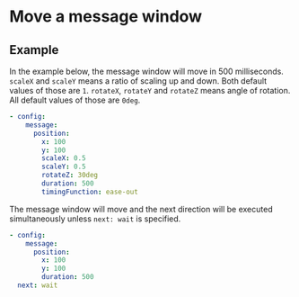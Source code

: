 Move a message window
================================================================================

Example
--------------------------------------------------------------------------------

In the example below, the message window will move in 500 milliseconds.
`scaleX` and `scaleY` means a ratio of scaling up and down.
Both default values of those are `1`.
`rotateX`, `rotateY` and `rotateZ` means angle of rotation.
All default values of those are `0deg`.

```yaml
- config:
    message:
      position:
        x: 100
        y: 100
        scaleX: 0.5
        scaleY: 0.5
        rotateZ: 30deg
        duration: 500
        timingFunction: ease-out
```

The message window  will move and
the next direction will be executed simultaneously
unless `next: wait` is specified.

```yaml
- config:
    message:
      position:
        x: 100
        y: 100
        duration: 500
  next: wait
```
